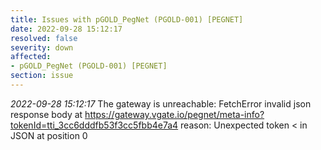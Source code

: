 ```yaml
---
title: Issues with pGOLD_PegNet (PGOLD-001) [PEGNET]
date: 2022-09-28 15:12:17
resolved: false
severity: down
affected:
- pGOLD_PegNet (PGOLD-001) [PEGNET]
section: issue
---
```


*2022-09-28 15:12:17* The gateway is unreachable: FetchError invalid json response body at https://gateway.vgate.io/pegnet/meta-info?tokenId=tti_3cc6dddfb53f3cc5fbb4e7a4 reason: Unexpected token < in JSON at position 0